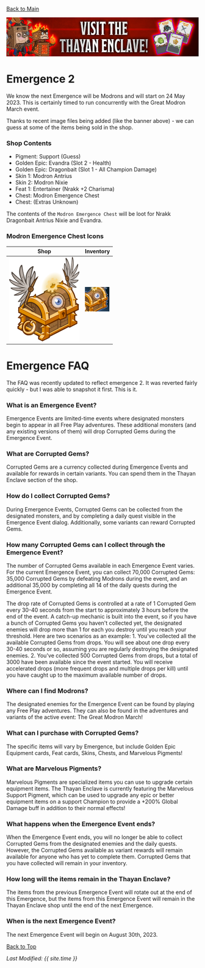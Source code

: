 [Back to Main](index.md)

![Emergence 2 Banner](images/emergence_2/banner.png)

# Emergence 2

We know the next Emergence will be Modrons and will start on 24 May 2023. This is certainly timed to run concurrently with the Great Modron March event.

Thanks to recent image files being added (like the banner above) - we can guess at some of the items being sold in the shop.

### Shop Contents

* Pigment: Support (Guess)
* Golden Epic: Evandra (Slot 2 - Health)
* Golden Epic: Dragonbait (Slot 1 - All Champion Damage)
* Skin 1: Modron Antrius
* Skin 2: Modron Nixie
* Feat 1: Entertainer (Nrakk +2 Charisma)
* Chest: Modron Emergence Chest
* Chest: (Extras Unknown)

The contents of the `Modron Emergence Chest` will be loot for Nrakk Dragonbait Antrius Nixie and Evandra.

### Modron Emergence Chest Icons

| Shop | Inventory |
|---|---|
| ![Shop Modron Emergence Chest Icon](images/emergence_2/chest.png) | ![Inventory Modron Emergence Chest Icon](images/emergence_2/chestInv.png) |

# Emergence FAQ

The FAQ was recently updated to reflect emergence 2. It was reverted fairly quickly - but I was able to snapshot it first. This is it.

### What is an Emergence Event?

Emergence Events are limited-time events where designated monsters begin to appear in all Free Play adventures. These additional monsters (and any existing versions of them) will drop Corrupted Gems during the Emergence Event.

### What are Corrupted Gems?

Corrupted Gems are a currency collected during Emergence Events and available for rewards in certain variants. You can spend them in the Thayan Enclave section of the shop.

### How do I collect Corrupted Gems?

During Emergence Events, Corrupted Gems can be collected from the designated monsters, and by completing a daily quest visible in the Emergence Event dialog. Additionally, some variants can reward Corrupted Gems.

### How many Corrupted Gems can I collect through the Emergence Event?

The number of Corrupted Gems available in each Emergence Event varies. For the current Emergence Event, you can collect 70,000 Corrupted Gems: 35,000 Corrupted Gems by defeating Modrons during the event, and an additional 35,000 by completing all 14 of the daily quests during the Emergence Event. 

The drop rate of Corrupted Gems is controlled at a rate of 1 Corrupted Gem every 30-40 seconds from the start to approximately 3 hours before the end of the event. A catch-up mechanic is built into the event, so if you have a bunch of Corrupted Gems you haven't collected yet, the designated enemies will drop more than 1 for each you destroy until you reach your threshold. Here are two scenarios as an example: 1. You've collected all the available Corrupted Gems from drops. You will see about one drop every 30-40 seconds or so, assuming you are regularly destroying the designated enemies. 2. You've collected 500 Corrupted Gems from drops, but a total of 3000 have been available since the event started. You will receive accelerated drops (more frequent drops and multiple drops per kill) until you have caught up to the maximum available number of drops.

### Where can I find Modrons?

The designated enemies for the Emergence Event can be found by playing any Free Play adventures. They can also be found in the adventures and variants of the active event: The Great Modron March! 

### What can I purchase with Corrupted Gems?

The specific items will vary by Emergence, but include Golden Epic Equipment cards, Feat cards, Skins, Chests, and Marvelous Pigments! 

### What are Marvelous Pigments?

Marvelous Pigments are specialized items you can use to upgrade certain equipment items. The Thayan Enclave is currently featuring the Marvelous Support Pigment, which can be used to upgrade any epic or better equipment items on a support Champion to provide a +200% Global Damage buff in addition to their normal effects!

### What happens when the Emergence Event ends?

When the Emergence Event ends, you will no longer be able to collect Corrupted Gems from the designated enemies and the daily quests. However, the Corrupted Gems available as variant rewards will remain available for anyone who has yet to complete them. Corrupted Gems that you have collected will remain in your inventory.

### How long will the items remain in the Thayan Enclave?

The items from the previous Emergence Event will rotate out at the end of this Emergence, but the items from this Emergence Event will remain in the Thayan Enclave shop until the end of the next Emergence. 

### When is the next Emergence Event?

The next Emergence Event will begin on August 30th, 2023.

[Back to Top](#top)

*Last Modified: {{ site.time }}*